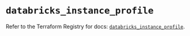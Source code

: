 # `databricks_instance_profile`

Refer to the Terraform Registry for docs: [`databricks_instance_profile`](https://registry.terraform.io/providers/databricks/databricks/1.48.2/docs/resources/instance_profile).

